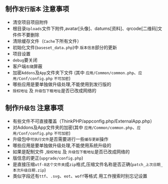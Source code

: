 ## 制作`发行版本` 注意事项
- 清空项目项目附件
 -  根目录`Uploads`文件下附件,avatar[头像]、datums[资料]、qrcode[二维码]文件件不要删除
- 清除缓存文件（`Cache`下所有文件）
- 初始化文件(`baseset_data.php`)中 `版本信息`部分的更新
- 项目设置
 - `debug`要关闭
 - 客户端`右键`屏蔽
- 加密`Addons`及`App`文件夹下文件 (其中 `应用/Common/common.php`、`应用/Conf/config.php` `不可加密`)
- 哪些应用是要单独做升级处理,不能使用到发行版的
- `授权地址` 及 `升级包下载地址`是否已改成网络的

## 制作`升级包` 注意事项
- 有些文件不可直接覆盖（ThinkPHP/appconfig.php/ExternalApp.php）
- 对Addons及App文件夹的加密(其中 `应用/Common/common.php`、`应用/Conf/config.php` `不可加密`)
- 升级包中`可执行文件`是否需要进行一些`缓存更新`操作
- 哪些应用是要单独做升级处理,不能使用系统升级的
- 如果是配制文件 ,`授权地址` 及 `升级包下载地址`是否已改成网络的
- 版信息的更正(`upgrade/config.php`)
- 是直接压缩`utf-8这个文件夹`成`zip`格式,压缩文件名称是否正确(`patch_上次日期_本次升级日期.zip`)
- 类似字段还有`ttf`、`.svg`、`eot`、`woff`等格式 用工作搜索时别忘记设置


